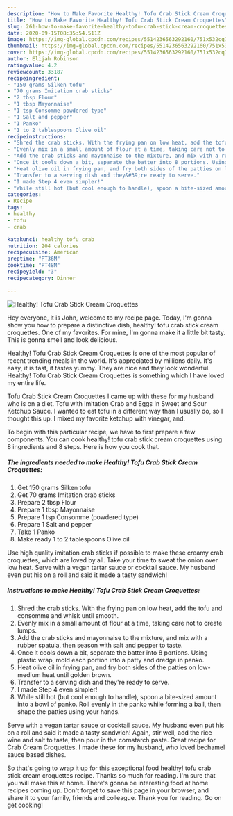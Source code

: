 ```yaml
---
description: "How to Make Favorite Healthy! Tofu Crab Stick Cream Croquettes"
title: "How to Make Favorite Healthy! Tofu Crab Stick Cream Croquettes"
slug: 261-how-to-make-favorite-healthy-tofu-crab-stick-cream-croquettes
date: 2020-09-15T08:35:54.511Z
image: https://img-global.cpcdn.com/recipes/5514236563292160/751x532cq70/healthy-tofu-crab-stick-cream-croquettes-recipe-main-photo.jpg
thumbnail: https://img-global.cpcdn.com/recipes/5514236563292160/751x532cq70/healthy-tofu-crab-stick-cream-croquettes-recipe-main-photo.jpg
cover: https://img-global.cpcdn.com/recipes/5514236563292160/751x532cq70/healthy-tofu-crab-stick-cream-croquettes-recipe-main-photo.jpg
author: Elijah Robinson
ratingvalue: 4.2
reviewcount: 33187
recipeingredient:
- "150 grams Silken tofu"
- "70 grams Imitation crab sticks"
- "2 tbsp Flour"
- "1 tbsp Mayonnaise"
- "1 tsp Consomme powdered type"
- "1 Salt and pepper"
- "1 Panko"
- "1 to 2 tablespoons Olive oil"
recipeinstructions:
- "Shred the crab sticks. With the frying pan on low heat, add the tofu and consomme and whisk until smooth."
- "Evenly mix in a small amount of flour at a time, taking care not to create lumps."
- "Add the crab sticks and mayonnaise to the mixture, and mix with a rubber spatula, then season with salt and pepper to taste."
- "Once it cools down a bit, separate the batter into 8 portions. Using plastic wrap, mold each portion into a patty and dredge in panko."
- "Heat olive oil in frying pan, and fry both sides of the patties on low-medium heat until golden brown."
- "Transfer to a serving dish and they&#39;re ready to serve."
- "I made Step 4 even simpler!"
- "While still hot (but cool enough to handle), spoon a bite-sized amount into a bowl of panko. Roll evenly in the panko while forming a ball, then shape the patties using your hands."
categories:
- Recipe
tags:
- healthy
- tofu
- crab

katakunci: healthy tofu crab 
nutrition: 204 calories
recipecuisine: American
preptime: "PT36M"
cooktime: "PT48M"
recipeyield: "3"
recipecategory: Dinner

---
```



![Healthy! Tofu Crab Stick Cream Croquettes](https://img-global.cpcdn.com/recipes/5514236563292160/751x532cq70/healthy-tofu-crab-stick-cream-croquettes-recipe-main-photo.jpg)

Hey everyone, it is John, welcome to my recipe page. Today, I'm gonna show you how to prepare a distinctive dish, healthy! tofu crab stick cream croquettes. One of my favorites. For mine, I'm gonna make it a little bit tasty. This is gonna smell and look delicious.

Healthy! Tofu Crab Stick Cream Croquettes is one of the most popular of recent trending meals in the world. It's appreciated by millions daily. It's easy, it is fast, it tastes yummy. They are nice and they look wonderful. Healthy! Tofu Crab Stick Cream Croquettes is something which I have loved my entire life.

Tofu Crab Stick Cream Croquettes I came up with these for my husband who is on a diet. Tofu with Imitation Crab and Eggs In Sweet and Sour Ketchup Sauce. I wanted to eat tofu in a different way than I usually do, so I thought this up. I mixed my favorite ketchup with vinegar, and.


To begin with this particular recipe, we have to first prepare a few components. You can cook healthy! tofu crab stick cream croquettes using 8 ingredients and 8 steps. Here is how you cook that.

<!--inarticleads1-->

##### The ingredients needed to make Healthy! Tofu Crab Stick Cream Croquettes:

1. Get 150 grams Silken tofu
1. Get 70 grams Imitation crab sticks
1. Prepare 2 tbsp Flour
1. Prepare 1 tbsp Mayonnaise
1. Prepare 1 tsp Consomme (powdered type)
1. Prepare 1 Salt and pepper
1. Take 1 Panko
1. Make ready 1 to 2 tablespoons Olive oil


Use high quality imitation crab sticks if possible to make these creamy crab croquettes, which are loved by all. Take your time to sweat the onion over low heat. Serve with a vegan tartar sauce or cocktail sauce. My husband even put his on a roll and said it made a tasty sandwich! 

<!--inarticleads2-->

##### Instructions to make Healthy! Tofu Crab Stick Cream Croquettes:

1. Shred the crab sticks. With the frying pan on low heat, add the tofu and consomme and whisk until smooth.
1. Evenly mix in a small amount of flour at a time, taking care not to create lumps.
1. Add the crab sticks and mayonnaise to the mixture, and mix with a rubber spatula, then season with salt and pepper to taste.
1. Once it cools down a bit, separate the batter into 8 portions. Using plastic wrap, mold each portion into a patty and dredge in panko.
1. Heat olive oil in frying pan, and fry both sides of the patties on low-medium heat until golden brown.
1. Transfer to a serving dish and they&#39;re ready to serve.
1. I made Step 4 even simpler!
1. While still hot (but cool enough to handle), spoon a bite-sized amount into a bowl of panko. Roll evenly in the panko while forming a ball, then shape the patties using your hands.


Serve with a vegan tartar sauce or cocktail sauce. My husband even put his on a roll and said it made a tasty sandwich! Again, stir well, add the rice wine and salt to taste, then pour in the cornstarch paste. Great recipe for Crab Cream Croquettes. I made these for my husband, who loved bechamel sauce based dishes. 

So that's going to wrap it up for this exceptional food healthy! tofu crab stick cream croquettes recipe. Thanks so much for reading. I'm sure that you will make this at home. There's gonna be interesting food at home recipes coming up. Don't forget to save this page in your browser, and share it to your family, friends and colleague. Thank you for reading. Go on get cooking!
